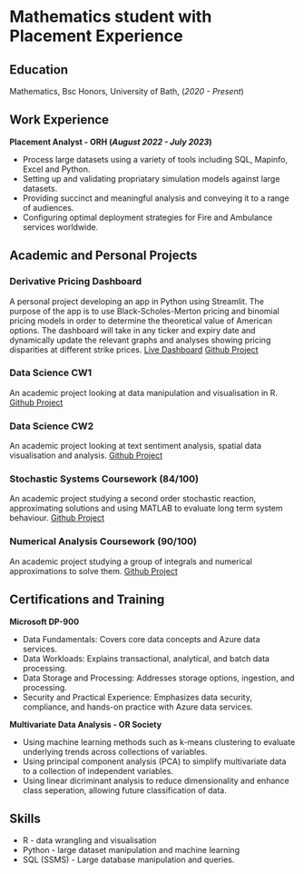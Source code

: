 # Mathematics student with Placement Experience

## Education
Mathematics, Bsc Honors, University of Bath, (_2020 - Present_)

## Work Experience
**Placement Analyst - ORH (_August 2022 - July 2023_)**
- Process large datasets using a variety of tools including SQL, Mapinfo, Excel and Python.
- Setting up and validating propriatary simulation models against large datasets.
- Providing succinct and meaningful analysis and conveying it to a range of audiences.
- Configuring optimal deployment strategies for Fire and Ambulance services worldwide.
  
## Academic and Personal Projects
### Derivative Pricing Dashboard
A personal project developing an app in Python using Streamlit. The purpose of the app is to use Black-Scholes-Merton pricing and binomial pricing models in order to determine the theoretical value of American options. The dashboard will take in any ticker and expiry date and dynamically update the relevant graphs and analyses showing pricing disparities at different strike prices.
[Live Dashboard](https://opdash-harryrogers0.streamlit.app/)
[Github Project](https://github.com/HarryRogers0/OpDash)

### Data Science CW1
An academic project looking at data manipulation and visualisation in R.
[Github Project](https://github.com/HarryRogers0/Data-Science-Coursework-1)

### Data Science CW2
An academic project looking at text sentiment analysis, spatial data visualisation and analysis.
[Github Project](https://github.com/HarryRogers0/Data-Science-Coursework-2)


### Stochastic Systems Coursework (84/100)
An academic project studying a second order stochastic reaction, approximating solutions and using MATLAB to evaluate long term system behaviour.
[Github Project](https://github.com/HarryRogers0/Stochastic-Systems-Coursework)

### Numerical Analysis Coursework (90/100)
An academic project studying a group of integrals and numerical approximations to solve them.
[Github Project](https://github.com/HarryRogers0/Numerical-Analysis-Coursework)

## Certifications and Training
**Microsoft DP-900**
- Data Fundamentals: Covers core data concepts and Azure data services.
- Data Workloads: Explains transactional, analytical, and batch data processing.
- Data Storage and Processing: Addresses storage options, ingestion, and processing.
- Security and Practical Experience: Emphasizes data security, compliance, and hands-on practice with Azure data services.

**Multivariate Data Analysis - OR Society**
- Using machine learning methods such as k-means clustering to evaluate underlying trends across collections of variables.
- Using principal component analysis (PCA) to simplify multivariate data to a collection of independent variables.
- Using linear dicriminant analysis to reduce dimensionality and enhance class seperation, allowing future classification of data. 


## Skills
- R - data wrangling and visualisation
- Python - large dataset manipulation and machine learning
- SQL (SSMS) - Large database manipulation and queries.
